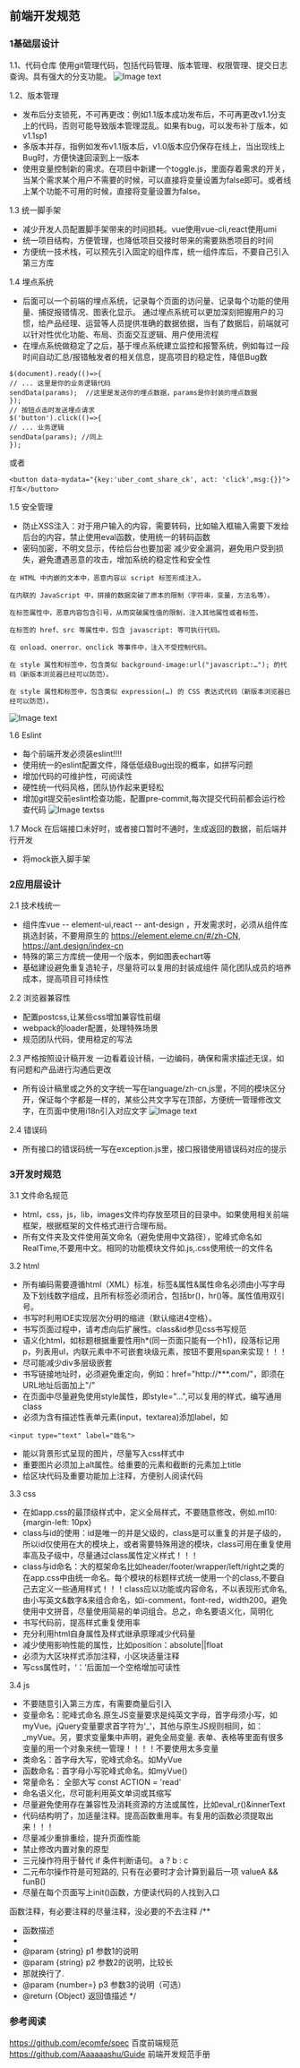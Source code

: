 ## 前端开发规范
### 1基础层设计
1.1、代码仓库
使用git管理代码，包括代码管理、版本管理、权限管理、提交日志查询。具有强大的分支功能。
![Image text](https://tva1.sinaimg.cn/large/007DFXDhgy1g3whlv3y91j30nu0jp0tg.jpg)

1.2、版本管理
+ 发布后分支锁死，不可再更改：例如1.1版本成功发布后，不可再更改v1.1分支上的代码，否则可能导致版本管理混乱。如果有bug，可以发布补丁版本，如v1.1sp1
+ 多版本并存，指例如发布v1.1版本后，v1.0版本应仍保存在线上，当出现线上Bug时，方便快速回滚到上一版本
+ 使用变量控制新的需求。在项目中新建一个toggle.js，里面存着需求的开关，当某个需求某个用户不需要的时候，可以直接将变量设置为false即可。或者线上某个功能不可用的时候，直接将变量设置为false。

1.3 统一脚手架
+ 减少开发人员配置脚手架带来的时间损耗。vue使用vue-cli,react使用umi
+ 统一项目结构，方便管理，也降低项目交接时带来的需要熟悉项目的时间
+ 方便统一技术栈，可以预先引入固定的组件库，统一组件库后，不要自己引入第三方库

1.4 埋点系统
+ 后面可以一个前端的埋点系统，记录每个页面的访问量、记录每个功能的使用量、捕捉报错情况、图表化显示。
通过埋点系统可以更加深刻把握用户的习惯，给产品经理、运营等人员提供准确的数据依据，当有了数据后，前端就可以针对性优化功能、布局、页面交互逻辑、用户使用流程
+ 在埋点系统做稳定了之后，基于埋点系统建立监控和报警系统，例如每过一段时间自动汇总/报错触发者的相关信息，提高项目的稳定性，降低Bug数
```
$(document).ready(()=>{
// ... 这里是你的业务逻辑代码
sendData(params);  //这里是发送你的埋点数据，params是你封装的埋点数据
});
// 按钮点击时发送埋点请求
$('button').click(()=>{
// ... 业务逻辑
sendData(params); //同上
});
```
或者
```
<button data-mydata="{key:'uber_comt_share_ck', act: 'click',msg:{}}">打车</button>
```

1.5 安全管理
+ 防止XSS注入：对于用户输入的内容，需要转码，比如输入框输入需要下发给后台的内容，禁止使用eval函数，使用统一的转码函数
+ 密码加密，不明文显示，传给后台也要加密
减少安全漏洞，避免用户受到损失，避免遭遇恶意的攻击，增加系统的稳定性和安全性
```
在 HTML 中内嵌的文本中，恶意内容以 script 标签形成注入。

在内联的 JavaScript 中，拼接的数据突破了原本的限制（字符串，变量，方法名等）。

在标签属性中，恶意内容包含引号，从而突破属性值的限制，注入其他属性或者标签。

在标签的 href、src 等属性中，包含 javascript: 等可执行代码。

在 onload、onerror、onclick 等事件中，注入不受控制代码。

在 style 属性和标签中，包含类似 background-image:url("javascript:…"); 的代码（新版本浏览器已经可以防范）。

在 style 属性和标签中，包含类似 expression(…) 的 CSS 表达式代码（新版本浏览器已经可以防范）。
```
![Image text](https://tva1.sinaimg.cn/large/007DFXDhgy1g3wglf8tegj30uq0eeq40.jpg)

1.6 Eslint 
+ 每个前端开发必须装eslint!!!!
+ 使用统一的eslint配置文件，降低低级Bug出现的概率，如拼写问题
+ 增加代码的可维护性，可阅读性
+ 硬性统一代码风格，团队协作起来更轻松
+ 增加git提交前eslint检查功能，配置pre-commit,每次提交代码前都会运行检查代码
![Image text](https://tva1.sinaimg.cn/large/007DFXDhgy1g3wgnquzp8j30pj0le3zu.jpg)ss

1.7 Mock
在后端接口未好时，或者接口暂时不通时，生成返回的数据，前后端并行开发
+ 将mock嵌入脚手架

### 2应用层设计
2.1 技术栈统一
+ 组件库vue -- element-ui,react -- ant-design ，开发需求时，必须从组件库挑选封装，不要用原生的
https://element.eleme.cn/#/zh-CN,  https://ant.design/index-cn
+ 特殊的第三方库统一使用一个版本，例如图表echart等
+ 基础建设避免重复造轮子，尽量将可以复用的封装成组件
简化团队成员的培养成本，提高项目可持续性

2.2 浏览器兼容性
+ 配置postcss,让某些css增加兼容性前缀
+ webpack的loader配置，处理特殊场景
+ 规范团队代码，使用稳定的写法

2.3 严格按照设计稿开发
一边看着设计稿，一边编码，确保和需求描述无误，如有问题和产品进行沟通后更改
+ 所有设计稿里或之外的文字统一写在language/zh-cn.js里，不同的模块区分开，保证每个字都是一样的，某些公共文字写在顶部，方便统一管理修改文字，在页面中使用i18n引入对应文字
![Image text](https://tva1.sinaimg.cn/large/007DFXDhgy1g3wgwaapkxj30ne0ffdgn.jpg)

2.4 错误码
+ 所有接口的错误码统一写在exception.js里，接口报错使用错误码对应的提示

### 3开发时规范
3.1 文件命名规范
+ html，css，js，lib，images文件均存放至项目的目录中。如果使用相关前端框架，根据框架的文件格式进行合理布局。
+ 所有文件夹及文件使用英文命名（避免使用中文路径），驼峰式命名如RealTime,不要用中文。相同的功能模块文件如.js,.css使用统一的文件名

3.2 html
+ 所有编码需要遵循html（XML）标准，标签&属性&属性命名必须由小写字母及下划线数字组成，且所有标签必须闭合，包括br()，hr()等。属性值用双引号。
+ 书写时利用IDE实现层次分明的缩进（默认缩进4空格）。
+ 书写页面过程中，请考虑向后扩展性。class&id参见css书写规范
+ 语义化html，如标题根据重要性用h*(同一页面只能有一个h1)，段落标记用p，列表用ul，内联元素中不可嵌套块级元素，按钮不要用span来实现！！！
+ 尽可能减少div多层级嵌套
+ 书写链接地址时，必须避免重定向，例如：href="http://***.com/"，即须在URL地址后面加上"/"
+ 在页面中尽量避免使用style属性，即style="…",可以复用的样式，编写通用class
+ 必须为含有描述性表单元素(input，textarea)添加label，如
```
<input type="text" label="姓名">
```
+ 能以背景形式呈现的图片，尽量写入css样式中
+ 重要图片必须加上alt属性。给重要的元素和截断的元素加上title
+ 给区块代码及重要功能加上注释，方便别人阅读代码

3.3 css
+ 在如app.css的最顶级样式中，定义全局样式，不要随意修改，例如.ml10:{margin-left: 10px}
+ class与id的使用：id是唯一的并是父级的，class是可以重复的并是子级的，所以id仅使用在大的模块上，或者需要特殊用途的模块，class可用在重复使用率高及子级中，尽量通过class属性定义样式！！！
+ class与id命名：大的框架命名比如header/footer/wrapper/left/right之类的在app.css中由统一命名。每个模块的标题样式统一使用一个的class,不要自己去定义一些通用样式！！！class应以功能或内容命名，不以表现形式命名,由小写英文&数字&来组合命名，如i-comment，font-red，width200。避免使用中文拼音，尽量使用简易的单词组合。总之，命名要语义化，简明化
+ 书写代码前，提高样式重复使用率
+ 充分利用html自身属性及样式继承原理减少代码量
+ 减少使用影响性能的属性，比如position：absolute||float
+ 必须为大区块样式添加注释，小区块适量注释
+ 写css属性时，‘：’后面加一个空格增加可读性

3.4 js
+ 不要随意引入第三方库，有需要商量后引入
+ 变量命名：驼峰式命名.原生JS变量要求是纯英文字母，首字母须小写，如myVue。jQuery变量要求首字符为'_'，其他与原生JS规则相同，如：_myVue。另，要求变量集中声明，避免全局变量. 表单、表格等里面有很多变量的用一个对象来统一管理！！！！不要使用太多变量
+ 类命名：首字母大写，驼峰式命名。如MyVue
+ 函数命名：首字母小写驼峰式命名。如myVue()
+ 常量命名： 全部大写 const ACTION = 'read'
+ 命名语义化，尽可能利用英文单词或其缩写
+ 尽量避免使用存在兼容性及消耗资源的方法或属性，比如eval_r()&innerText
+ 代码结构明了，加适量注释。提高函数重用率。有复用的函数必须提取出来！！！
+ 尽量减少重排重绘，提升页面性能
+ 禁止修改内置对象的原型
+ 三元操作符用于替代 if 条件判断语句。 a ? b : c
+ 二元布尔操作符是可短路的, 只有在必要时才会计算到最后一项 valueA && funB()
+ 尽量在每个页面写上init()函数，方便读代码的人找到入口

函数注释，有必要注释的尽量注释，没必要的不去注释
/**
 * 函数描述
 *
 * @param {string} p1 参数1的说明
 * @param {string} p2 参数2的说明，比较长
 * 那就换行了.
 * @param {number=} p3 参数3的说明（可选）
 * @return {Object} 返回值描述
 */

### 参考阅读
https://github.com/ecomfe/spec 百度前端规范
https://github.com/Aaaaaashu/Guide 前端开发规范手册



